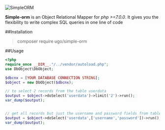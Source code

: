 ![SimpleORM](https://e7.pngegg.com/pngimages/916/639/png-clipart-node-js-object-relational-mapping-javascript-postgresql-npm-server-blue-angle-thumbnail.png)

**Simple-orm** is an Object Relational Mapper for _php >=7.0.0_.
It gives you the flexibility to write complex SQL queries in one line of code

##Installation
> composer require ugo/simple-orm

##Usage
```php
<?php
require_once __DIR__."/../vendor/autoload.php";
use DbObject\DbObject;

$dbcnx = [YOUR DATABASE CONNECTION STRING];
$object = new DbObject($dbcnx);

// to select 2 records from the table userdata 
$output = $object->doSelect('userdata')->limit('2')->run();
var_dump($output);


// get all records but just the username and password fields from table userdata 
$output = $object->doSelect('userdata',['username','password'])->run();
var_dump($output);
```